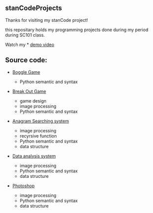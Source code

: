 ## stanCodeProjects

Thanks for visiting my stanCode project!

this repositary holds my programming projects done during my period during SC101 class.

Watch my * [demo video](https://drive.google.com/drive/folders/1Gi3bn9qPW_gR0ISyGzVPLd5Bztdvd7rF?fbclid=IwAR36BW3v_bHn-Idsh-0_ROSWLwrXOzoervZId25OOzH2LX4b6FCGDfULdDg)

## Source code:

* [Boggle Game](https://github.com/kuopo0104/stanCodeProject/blob/main/stanCode_project/boggle_game/boggle.py)
  * Python semantic and syntax

* [Break Out Game](https://github.com/kuopo0104/stanCodeProject/blob/main/stanCode_project/break_out_game/breakoutgraphics.py)
  * game design
   * image processing
   * Python semantic and syntax

* [Anagram Searching system](https://github.com/kuopo0104/stanCodeProject/blob/main/stanCode_project/application_of_recursion/anagram.py)
  * image processing
  * recyrsive function
  * Python semantic and syntax
  * data structure

* [Data analysis system](https://github.com/kuopo0104/stanCodeProject/blob/main/stanCode_project/searching_system/babynames.py)
  * image processing
  * Python semantic and syntax
  * data structure

* [Photoshop](https://github.com/kuopo0104/stanCodeProject/blob/main/stanCode_project/my_photoshop/stanCodoshop.py) 
  * image processing
  * Python semantic and syntax
  * data structure
